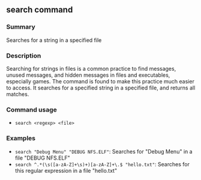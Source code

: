 ## search command

### Summary

Searches for a string in a specified file

### Description

Searching for strings in files is a common practice to find messages, unused messages, and hidden messages in files and executables, especially games. The command is found to make this practice much easier to access. It searches for a specified string in a specified file, and returns all matches.

### Command usage

* `search <regexp> <file>`

### Examples

* `search "Debug Menu" "DEBUG NFS.ELF"`: Searches for "Debug Menu" in a file "DEBUG NFS.ELF"
* `search ^.*(\s([a-zA-Z]+\s)+)[a-zA-Z]+\.$ "hello.txt"`: Searches for this regular expression in a file "hello.txt"